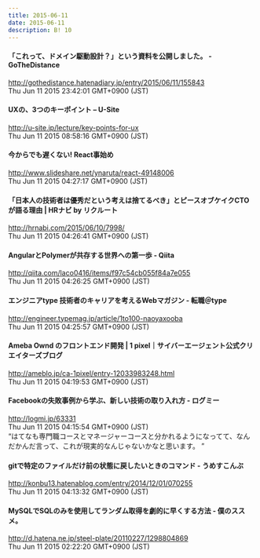 ```yaml
---
title: 2015-06-11
date: 2015-06-11
description: B! 10
---
```


#### 「これって、ドメイン駆動設計？」という資料を公開しました。 - GoTheDistance
http://gothedistance.hatenadiary.jp/entry/2015/06/11/155843<br>
Thu Jun 11 2015 23:42:01 GMT+0900 (JST)<br>


#### UXの、3つのキーポイント – U-Site
http://u-site.jp/lecture/key-points-for-ux<br>
Thu Jun 11 2015 08:58:16 GMT+0900 (JST)<br>


#### 今からでも遅くない! React事始め
http://www.slideshare.net/ynaruta/react-49148006<br>
Thu Jun 11 2015 04:27:17 GMT+0900 (JST)<br>


####  「日本人の技術者は優秀だという考えは捨てるべき」とピースオブケイクCTO が語る理由 | HRナビ by リクルート
http://hrnabi.com/2015/06/10/7998/<br>
Thu Jun 11 2015 04:26:41 GMT+0900 (JST)<br>


#### AngularとPolymerが共存する世界への第一歩 - Qiita
http://qiita.com/laco0416/items/f97c54cb055f84a7e055<br>
Thu Jun 11 2015 04:26:25 GMT+0900 (JST)<br>


#### エンジニアtype 技術者のキャリアを考えるWebマガジン - 転職＠type
http://engineer.typemag.jp/article/1to100-naoyaxooba<br>
Thu Jun 11 2015 04:25:57 GMT+0900 (JST)<br>


#### Ameba Ownd のフロントエンド開発 | 1 pixel｜サイバーエージェント公式クリエイターズブログ
http://ameblo.jp/ca-1pixel/entry-12033983248.html<br>
Thu Jun 11 2015 04:19:53 GMT+0900 (JST)<br>


#### Facebookの失敗事例から学ぶ、新しい技術の取り入れ方 - ログミー
http://logmi.jp/63331<br>
Thu Jun 11 2015 04:15:54 GMT+0900 (JST)<br>
“はてなも専門職コースとマネージャーコースと分かれるようになってて、なんだかんだ言って、これが現実的なんじゃないかなと思います。 ”


#### gitで特定のファイルだけ前の状態に戻したいときのコマンド - うめすこんぶ
http://konbu13.hatenablog.com/entry/2014/12/01/070255<br>
Thu Jun 11 2015 04:13:32 GMT+0900 (JST)<br>


#### MySQLでSQLのみを使用してランダム取得を劇的に早くする方法 - 僕のススメ。
http://d.hatena.ne.jp/steel-plate/20110227/1298804869<br>
Thu Jun 11 2015 02:22:20 GMT+0900 (JST)<br>


